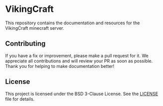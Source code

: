# VikingCraft

This repository contains the documentation and resources for the VikingCraft minecraft server.

## Contributing

If you have a fix or improvement, please make a pull request for it. We appreciate all contributions and will review your PR as soon as possible. Thank you for helping to make documentation better!

## License

This project is licensed under the BSD 3-Clause License. See the [LICENSE](LICENSE) file for details.